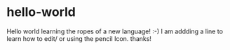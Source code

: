 # hello-world
Hello world learning the ropes of a new language! :-)
I am addding a line to learn how to edit/ or using the pencil Icon. thanks!
